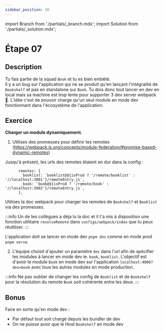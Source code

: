 ```yaml
---
sidebar_position: 10
---
```


import Branch from './partials/\_branch.mdx';
import Solution from './partials/\_solution.mdx';

# Étape 07

<Branch step="07" />

## Description

Tu fais partie de la squad `Book` et tu es bien embêté.  
Il y a un bug sur l'application qui ne se produit qu'en lançant l'intégralité de `Bookshelf` et pas en standalone sur `Book`. Tu dois donc tout lancer en dev en local mais sa machine est trop lente pour supporter 3 dev server webpack 🥺.
L'idée c'est de pouvoir charge qu'un seul module en mode dev fonctionnant dans l'écosystème de l'application.
## Exercice

**Charger un module dynamiquement.**

1. Utilises des promesses pour définir tes remotes (https://webpack.js.org/concepts/module-federation/#promise-based-dynamic-remotes)

Jusqu'à présent, les urls des remotes étaient en dur dans la config : 
```
      remotes: {
        booklist: `booklist@${isProd ? '/remote/booklist' : '//localhost:3001'}/remoteEntry.js`,
        book: `book@${isProd ? '/remote/book' : '//localhost:3002'}/remoteEntry.js`,
      },
```

Utilises la doc webpack pour charger les remotes de `Bookshelf` et `Booklist` via des promesses. 

:::info
Un de tes collègues a déja lu la doc et il t'a mis à disposition une fonction utilitaire `resolveRemote` dans `configs/webpack/index` que tu peux réutiliser.
:::

L'application doit se lancer en mode dev `pnpm dev` comme en mode prod `pnpm serve`.

2. L'équipe choisit d'ajouter un paramètre `dev` dans l'url afin de spécifier les modules à lancer en mode dev ie. `book`, `booklist`. L'objectif est d'avoir le module `Book` en mode dev sur l'application `localhost:4000?dev=book` avec tous les autres modules en mode production.

:::info
Ne pas oublier de changer les config de `Booklist` et de `Bookshelf` pour la résolution du remote `Book` soit cohérente entre les deux. 
:::

## Bonus

Faire en sorte qu'en mode dev :
- Par défaut tout soit chargé depuis les bundler de dev
- On ne puisse avoir que le Host `Bookshelf` en mode dev


<Solution step="07" />
